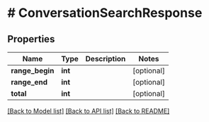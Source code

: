 # # ConversationSearchResponse

## Properties

Name | Type | Description | Notes
------------ | ------------- | ------------- | -------------
**range_begin** | **int** |  | [optional]
**range_end** | **int** |  | [optional]
**total** | **int** |  | [optional]

[[Back to Model list]](../../README.md#models) [[Back to API list]](../../README.md#endpoints) [[Back to README]](../../README.md)
